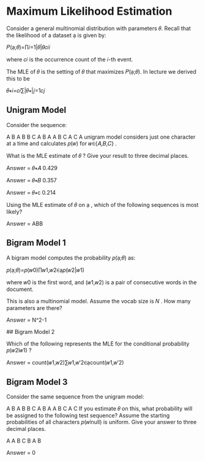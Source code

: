 # Maximum Likelihood Estimation




Consider a general multinomial distribution with parameters 𝜃. Recall that the likelihood of a dataset  is given by:

𝑃(;𝜃)=∏𝑖=1|𝜃|𝜃𝑐𝑖𝑖
 
where 𝑐𝑖 is the occurrence count of the 𝑖-th event.

The MLE of 𝜃 is the setting of 𝜃 that maximizes 𝑃(;𝜃). In lecture we derived this to be

𝜃∗𝑖=𝑐𝑖∑|𝜃∗|𝑗=1𝑐𝑗



## Unigram Model

Consider the sequence:

A B A B B C A B A A B C A C
A unigram model considers just one character at a time and calculates  𝑝(𝑤)  for  𝑤∈{𝐴,𝐵,𝐶} .

What is the MLE estimate of  𝜃 ? Give your result to three decimal places.



Answer = 𝜃∗𝐴 0.429

Answer = 𝜃∗𝐵 0.357

Answer = 𝜃∗c 0.214


Using the MLE estimate of  𝜃  on   , which of the following sequences is most likely?


Answer = ABB


## Bigram Model 1

A bigram model computes the probability  𝑝(;𝜃)  as:

𝑝(;𝜃)=𝑝(𝑤0)∏𝑤1,𝑤2∈𝑝(𝑤2|𝑤1) 
 
where  𝑤0  is the first word, and  (𝑤1,𝑤2)  is a pair of consecutive words in the document.

This is also a multinomial model. Assume the vocab size is  𝑁 . How many parameters are there?


Answer = N^2-1


## Bigram Model 2

Which of the following represents the MLE for the conditional probability  𝑝(𝑤2∣𝑤1) ?


Answer = count(𝑤1,𝑤2)∑𝑤1,𝑤′2∈count(𝑤1,𝑤′2)

## Bigram Model 3


Consider the same sequence from the unigram model:

A B A B B C A B A A B C A C
If you estimate  𝜃  on this, what probability will be assigned to the following test sequence? Assume the starting probabilities of all characters  𝑝(𝑤∣null)  is uniform. Give your answer to three decimal places.

A A B C B A B


Answer = 0













